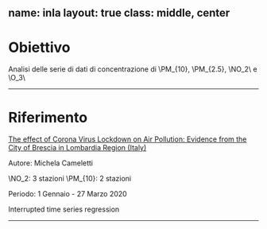 name: inla
layout: true
class: middle, center
---
# Obiettivo

Analisi  delle  serie  di  dati  di  concentrazione  di  \PM_{10}\,  \PM_{2.5}\,  \NO_2\  e  \O_3\

---
# Riferimento

[The effect of Corona Virus Lockdown on Air Pollution: Evidence from the City of Brescia in Lombardia Region (Italy)](https://www.sciencedirect.com/science/article/pii/S1352231020305288)

Autore: Michela Cameletti

\NO_2\: 3 stazioni
\PM_{10}\: 2 stazioni

Periodo: 1 Gennaio - 27 Marzo 2020

Interrupted time series regression

---
